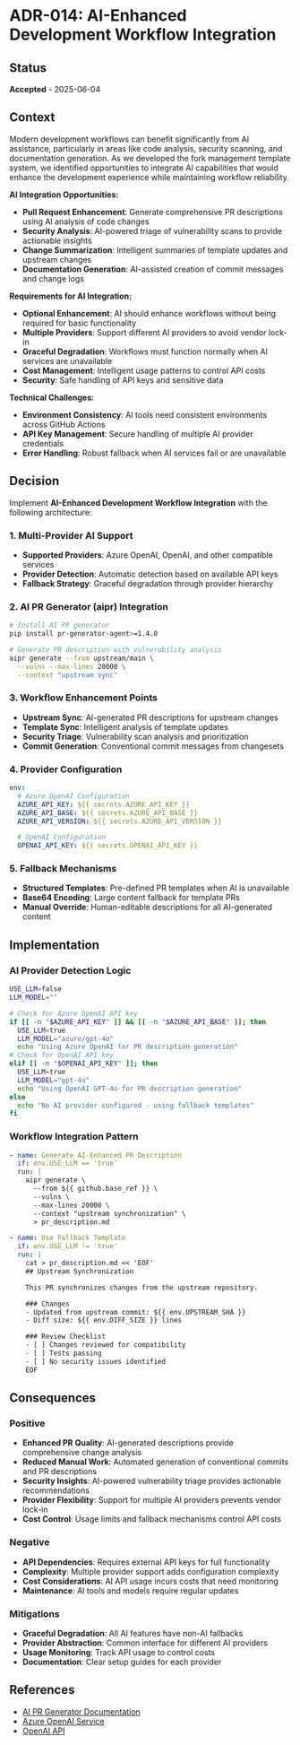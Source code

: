 # ADR-014: AI-Enhanced Development Workflow Integration

## Status
**Accepted** - 2025-06-04

## Context

Modern development workflows can benefit significantly from AI assistance, particularly in areas like code analysis, security scanning, and documentation generation. As we developed the fork management template system, we identified opportunities to integrate AI capabilities that would enhance the development experience while maintaining workflow reliability.

**AI Integration Opportunities:**
- **Pull Request Enhancement**: Generate comprehensive PR descriptions using AI analysis of code changes
- **Security Analysis**: AI-powered triage of vulnerability scans to provide actionable insights
- **Change Summarization**: Intelligent summaries of template updates and upstream changes
- **Documentation Generation**: AI-assisted creation of commit messages and change logs

**Requirements for AI Integration:**
- **Optional Enhancement**: AI should enhance workflows without being required for basic functionality
- **Multiple Providers**: Support different AI providers to avoid vendor lock-in
- **Graceful Degradation**: Workflows must function normally when AI services are unavailable
- **Cost Management**: Intelligent usage patterns to control API costs
- **Security**: Safe handling of API keys and sensitive data

**Technical Challenges:**
- **Environment Consistency**: AI tools need consistent environments across GitHub Actions
- **API Key Management**: Secure handling of multiple AI provider credentials
- **Error Handling**: Robust fallback when AI services fail or are unavailable

## Decision

Implement **AI-Enhanced Development Workflow Integration** with the following architecture:

### 1. **Multi-Provider AI Support**
- **Supported Providers**: Azure OpenAI, OpenAI, and other compatible services
- **Provider Detection**: Automatic detection based on available API keys
- **Fallback Strategy**: Graceful degradation through provider hierarchy

### 2. **AI PR Generator (aipr) Integration**
```bash
# Install AI PR generator
pip install pr-generator-agent>=1.4.0

# Generate PR description with vulnerability analysis
aipr generate --from upstream/main \
  --vulns --max-lines 20000 \
  --context "upstream sync"
```

### 3. **Workflow Enhancement Points**
- **Upstream Sync**: AI-generated PR descriptions for upstream changes
- **Template Sync**: Intelligent analysis of template updates
- **Security Triage**: Vulnerability scan analysis and prioritization
- **Commit Generation**: Conventional commit messages from changesets

### 4. **Provider Configuration**
```yaml
env:
  # Azure OpenAI Configuration
  AZURE_API_KEY: ${{ secrets.AZURE_API_KEY }}
  AZURE_API_BASE: ${{ secrets.AZURE_API_BASE }}
  AZURE_API_VERSION: ${{ secrets.AZURE_API_VERSION }}

  # OpenAI Configuration
  OPENAI_API_KEY: ${{ secrets.OPENAI_API_KEY }}
```

### 5. **Fallback Mechanisms**
- **Structured Templates**: Pre-defined PR templates when AI is unavailable
- **Base64 Encoding**: Large content fallback for template PRs
- **Manual Override**: Human-editable descriptions for all AI-generated content

## Implementation

### AI Provider Detection Logic
```bash
USE_LLM=false
LLM_MODEL=""

# Check for Azure OpenAI API key
if [[ -n "$AZURE_API_KEY" ]] && [[ -n "$AZURE_API_BASE" ]]; then
  USE_LLM=true
  LLM_MODEL="azure/gpt-4o"
  echo "Using Azure OpenAI for PR description generation"
# Check for OpenAI API key
elif [[ -n "$OPENAI_API_KEY" ]]; then
  USE_LLM=true
  LLM_MODEL="gpt-4o"
  echo "Using OpenAI GPT-4o for PR description generation"
else
  echo "No AI provider configured - using fallback templates"
fi
```

### Workflow Integration Pattern
```yaml
- name: Generate AI-Enhanced PR Description
  if: env.USE_LLM == 'true'
  run: |
    aipr generate \
      --from ${{ github.base_ref }} \
      --vulns \
      --max-lines 20000 \
      --context "upstream synchronization" \
      > pr_description.md

- name: Use Fallback Template
  if: env.USE_LLM != 'true'
  run: |
    cat > pr_description.md << 'EOF'
    ## Upstream Synchronization

    This PR synchronizes changes from the upstream repository.

    ### Changes
    - Updated from upstream commit: ${{ env.UPSTREAM_SHA }}
    - Diff size: ${{ env.DIFF_SIZE }} lines

    ### Review Checklist
    - [ ] Changes reviewed for compatibility
    - [ ] Tests passing
    - [ ] No security issues identified
    EOF
```

## Consequences

### Positive
- **Enhanced PR Quality**: AI-generated descriptions provide comprehensive change analysis
- **Reduced Manual Work**: Automated generation of conventional commits and PR descriptions
- **Security Insights**: AI-powered vulnerability triage provides actionable recommendations
- **Provider Flexibility**: Support for multiple AI providers prevents vendor lock-in
- **Cost Control**: Usage limits and fallback mechanisms control API costs

### Negative
- **API Dependencies**: Requires external API keys for full functionality
- **Complexity**: Multiple provider support adds configuration complexity
- **Cost Considerations**: AI API usage incurs costs that need monitoring
- **Maintenance**: AI tools and models require regular updates

### Mitigations
- **Graceful Degradation**: All AI features have non-AI fallbacks
- **Provider Abstraction**: Common interface for different AI providers
- **Usage Monitoring**: Track API usage to control costs
- **Documentation**: Clear setup guides for each provider

## References
- [AI PR Generator Documentation](https://github.com/danielscholl-osdu/pr-generator-agent)
- [Azure OpenAI Service](https://azure.microsoft.com/en-us/products/cognitive-services/openai-service)
- [OpenAI API](https://platform.openai.com/docs/overview)